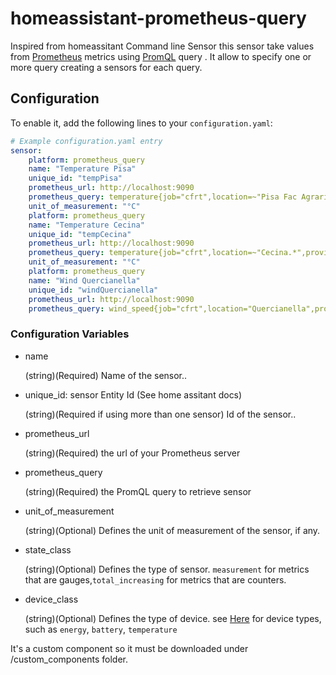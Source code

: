 # homeassistant-prometheus-query

Inspired from homeassitant Command line Sensor this sensor take values from [Prometheus](https://prometheus.io/) metrics using [PromQL](https://prometheus.io/docs/prometheus/latest/querying/basics/) query .  It allow to specify one or more query creating a sensors for each query.

## Configuration

To enable it, add the following lines to your `configuration.yaml`:

```yaml
# Example configuration.yaml entry
sensor:
    platform: prometheus_query
    name: "Temperature Pisa"
    unique_id: "tempPisa"
    prometheus_url: http://localhost:9090
    prometheus_query: temperature{job="cfrt",location=~"Pisa Fac Agraria.*",province="PI",region="Toscana"}
    unit_of_measurement: "°C"
    platform: prometheus_query
    name: "Temperature Cecina"
    unique_id: "tempCecina"
    prometheus_url: http://localhost:9090
    prometheus_query: temperature{job="cfrt",location=~"Cecina.*",province="LI",region="Toscana"}
    unit_of_measurement: "°C"
    platform: prometheus_query
    name: "Wind Quercianella"
    unique_id: "windQuercianella"
    prometheus_url: http://localhost:9090
    prometheus_query: wind_speed{job="cfrt",location="Quercianella",province="LI",region="Toscana"} * 3.6


```

### Configuration Variables

- name
  
  (string)(Required) Name of the sensor..

- unique_id: sensor Entity Id (See home assitant docs)
  
  (string)(Required if using more than one sensor) Id of the sensor..

- prometheus_url
  
  (string)(Required) the url of your Prometheus server

- prometheus_query
  
  (string)(Required) the PromQL query to retrieve sensor 

- unit_of_measurement
  
  (string)(Optional) Defines the unit of measurement of the sensor, if any.

- state_class
  
  (string)(Optional) Defines the type of sensor. `measurement` for metrics that are gauges,`total_increasing` for metrics that are counters.

- device_class
  
  (string)(Optional) Defines the type of device. see [Here](https://github.com/home-assistant/core/blob/master/homeassistant/components/sensor/__init__.py) for device types, such as `energy`, `battery`, `temperature`

It's a custom component so it must be downloaded under /custom_components folder.

